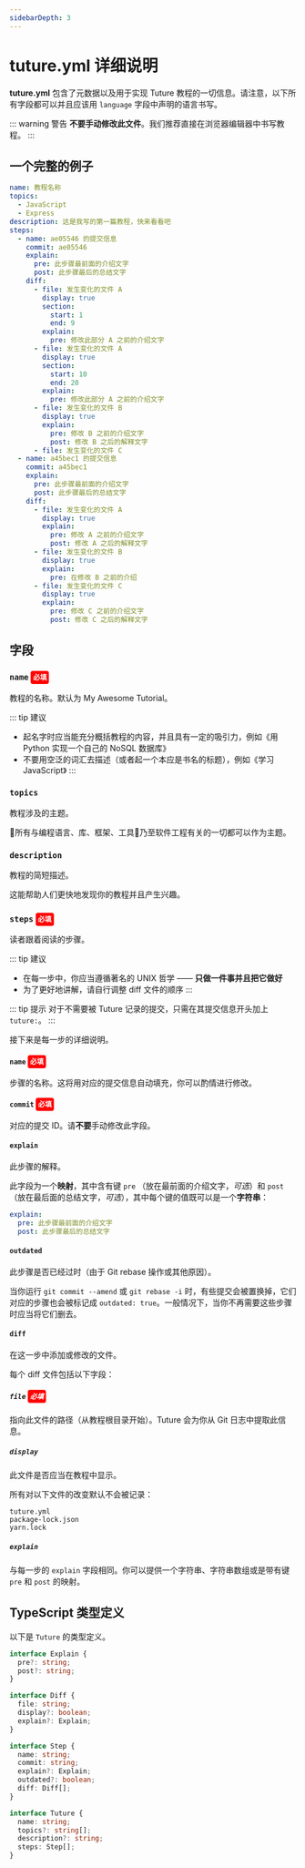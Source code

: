 ```yaml
---
sidebarDepth: 3
---
```


# tuture.yml 详细说明

**tuture.yml** 包含了元数据以及用于实现 Tuture 教程的一切信息。请注意，以下所有字段都可以并且应该用 `language` 字段中声明的语言书写。

::: warning 警告
**不要手动修改此文件**。我们推荐直接在浏览器编辑器中书写教程。
:::

## 一个完整的例子

```yaml
name: 教程名称
topics:
  - JavaScript
  - Express
description: 这是我写的第一篇教程，快来看看吧
steps:
  - name: ae05546 的提交信息
    commit: ae05546
    explain:
      pre: 此步骤最前面的介绍文字
      post: 此步骤最后的总结文字
    diff:
      - file: 发生变化的文件 A
        display: true
        section:
          start: 1
          end: 9
        explain:
          pre: 修改此部分 A 之前的介绍文字
      - file: 发生变化的文件 A
        display: true
        section:
          start: 10
          end: 20
        explain:
          pre: 修改此部分 A 之前的介绍文字
      - file: 发生变化的文件 B
        display: true
        explain:
          pre: 修改 B 之前的介绍文字
          post: 修改 B 之后的解释文字
      - file: 发生变化的文件 C
  - name: a45bec1 的提交信息
    commit: a45bec1
    explain:
      pre: 此步骤最前面的介绍文字
      post: 此步骤最后的总结文字
    diff:
      - file: 发生变化的文件 A
        display: true
        explain:
          pre: 修改 A 之前的介绍文字
          post: 修改 A 之后的解释文字
      - file: 发生变化的文件 B
        display: true
        explain:
          pre: 在修改 B 之前的介绍
      - file: 发生变化的文件 C
        display: true
        explain:
          pre: 修改 C 之前的介绍文字
          post: 修改 C 之后的解释文字
```

## 字段

### `name` <span class="required">必填</span>

教程的名称。默认为 My Awesome Tutorial。

::: tip 建议
- 起名字时应当能充分概括教程的内容，并且具有一定的吸引力，例如《用 Python 实现一个自己的 NoSQL 数据库》
- 不要用空泛的词汇去描述（或者起一个本应是书名的标题），例如《学习 JavaScript》
:::

### `topics`

教程涉及的主题。

所有与编程语言、库、框架、工具乃至软件工程有关的一切都可以作为主题。

### `description`

教程的简短描述。

这能帮助人们更快地发现你的教程并且产生兴趣。

### `steps` <span class="required">必填</span>

读者跟着阅读的步骤。

::: tip 建议
- 在每一步中，你应当遵循著名的 UNIX 哲学 —— **只做一件事并且把它做好**
- 为了更好地讲解，请自行调整 diff 文件的顺序
:::

::: tip 提示
对于不需要被 Tuture 记录的提交，只需在其提交信息开头加上 `tuture:`。
:::

接下来是每一步的详细说明。

#### `name` <span class="required">必填</span>

步骤的名称。这将用对应的提交信息自动填充，你可以酌情进行修改。

#### `commit` <span class="required">必填</span>

对应的提交 ID。请**不要**手动修改此字段。

#### `explain`

此步骤的解释。

此字段为一个**映射**，其中含有键 `pre` （放在最前面的介绍文字，*可选*）和 `post` （放在最后面的总结文字，*可选*），其中每个键的值既可以是一个**字符串**：

```yaml
explain:
  pre: 此步骤最前面的介绍文字
  post: 此步骤最后的总结文字
```

#### `outdated`

此步骤是否已经过时（由于 Git rebase 操作或其他原因）。

当你运行 `git commit --amend` 或 `git rebase -i` 时，有些提交会被置换掉，它们对应的步骤也会被标记成 `outdated: true`。一般情况下，当你不再需要这些步骤时应当将它们删去。

#### `diff`

在这一步中添加或修改的文件。

每个 diff 文件包括以下字段：

##### `file` <span class="required">必填</span>

指向此文件的路径（从教程根目录开始）。Tuture 会为你从 Git 日志中提取此信息。

##### `display`

此文件是否应当在教程中显示。

所有对以下文件的改变默认不会被记录：

```
tuture.yml
package-lock.json
yarn.lock
```

##### `explain`

与每一步的 `explain` 字段相同。你可以提供一个字符串、字符串数组或是带有键 `pre` 和 `post` 的映射。

## TypeScript 类型定义

以下是 `Tuture` 的类型定义。

```typescript
interface Explain {
  pre?: string;
  post?: string;
}

interface Diff {
  file: string;
  display?: boolean;
  explain?: Explain;
}

interface Step {
  name: string;
  commit: string;
  explain?: Explain;
  outdated?: boolean;
  diff: Diff[];
}

interface Tuture {
  name: string;
  topics?: string[];
  description?: string;
  steps: Step[];
}
```

<style>
.required {
  color: white;
  padding: 4px;
  font-size: 12px;
  font-weight: bold;
  border-radius: 4px;
  background-color: red;
}
</style>
